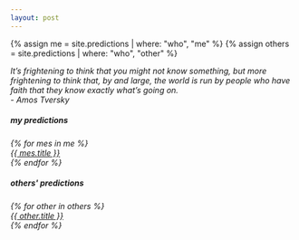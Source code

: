 ```yaml
---
layout: post
---
```

{% assign me = site.predictions | where: "who", "me" %}
{% assign others = site.predictions | where: "who", "other"  %}

<div id="quote">
  <p><i>It’s frightening to think that you might not know something, but more frightening to think that, by and large, the world is run by people who have faith that they know exactly what’s going on.<i><br/>
- Amos Tversky</p>
</div>

<h5>my predictions</h5>
{% for mes in me %}
  <div class="post">
    <a href="{{ mes.url }}">{{ mes.title }}</a>
  </div>
{% endfor %}
<br/>

<h5>others' predictions</h5>
{% for other in others %}
  <div class="post">
    <a href="{{ other.url }}">{{ other.title }}</a>
  </div>
{% endfor %}
<br/>
